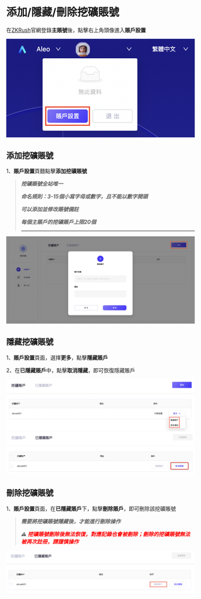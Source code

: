 # 添加/隱藏/刪除挖礦賬號

在[ZKRush](https://www.zkrush.com)官網登錄**主賬號**後，點擊右上角頭像進入**賬戶設置**

![alt enter_account_setting](../_media/enter_account_setting.png ':size=50%')



## 添加挖礦賬號

1、**賬戶設置**頁麵點擊**添加挖礦賬號**

> ***挖礦賬號全站唯一***
>
> ***命名規則：3-15個小寫字母或數字，且不能以數字開頭***
>
> ***可以添加並修改賬號備註***
>
> ***每個主賬戶的挖礦賬戶上限20個***
>
> *** ***

![alt add_miner_account](../_media/add_miner_account.png ':size=80%')



## 隱藏挖礦賬號

1、**賬戶設置**頁面，選擇**更多**，點擊**隱藏賬戶**

2、在**已隱藏賬戶**中，點擊**取消隱藏**，即可恢復隱藏賬戶

![alt hide_miner_account](../_media/hide_miner_account.png ':size=80%')
![alt recover_hide_miner_account](../_media/recover_hide_miner_account.png ':size=80%')



## 刪除挖礦賬號

1、**賬戶設置**頁面，在**已隱藏賬戶**下，點擊**刪除賬戶**，即可刪除該挖礦賬號

> ***需要將挖礦賬號隱藏後，才能進行刪除操作***
>
> ***⚠️ <font color=red>挖礦賬號刪除後無法恢復，對應記錄也會被刪除；刪除的挖礦賬號無法被再次註冊，請謹慎操作</font>***

![alt delete_miner_account](../_media/delete_miner_account.png ':size=80%')
